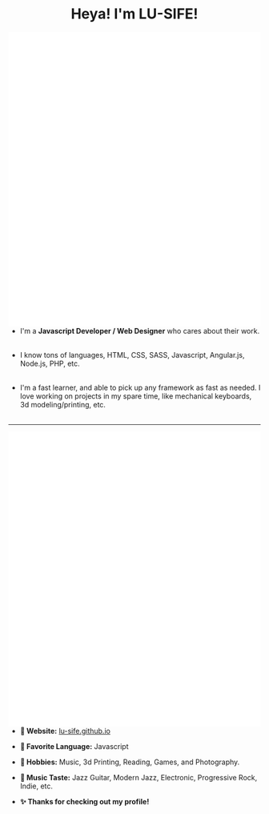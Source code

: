 <div align="center">

<h1> Heya! I'm LU-SIFE!</h1>

</div>

<div>

<img src="https://raw.githubusercontent.com/lu-sife/github-stats/master/generated/overview.svg#gh-dark-mode-only" align="left">

<img src="https://raw.githubusercontent.com/lu-sife/github-stats/master/generated/overview.svg#gh-light-mode-only" align="left">


- I'm a <b>Javascript Developer / Web Designer</b> who cares about their work.<br><br>

- I know tons of languages, HTML, CSS, SASS, Javascript, Angular.js, Node.js, PHP, etc.<br><br>

- I'm a fast learner, and able to pick up any framework as fast as needed. I love working on projects in my spare time, like mechanical keyboards, 3d modeling/printing, etc.<br><br>

---


<div>
<img src="https://raw.githubusercontent.com/lu-sife/github-stats/master/generated/languages.svg#gh-dark-mode-only" align="right">

<img src="https://raw.githubusercontent.com/lu-sife/github-stats/master/generated/languages.svg#gh-light-mode-only" align="right">


- <b>📃 Website:</b> <a href="https://lu-sife.github.io">lu-sife.github.io</a>

- <b>💬 Favorite Language:</b> Javascript

- <b>💖 Hobbies:</b> Music, 3d Printing, Reading, Games, and Photography.

- <b>🎸 Music Taste:</b> Jazz Guitar, Modern Jazz, Electronic, Progressive Rock, Indie, etc.

- <b>✨ Thanks for checking out my profile!</b>
</div><br>

